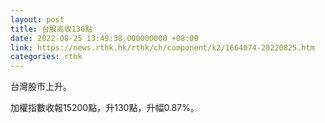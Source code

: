 ```yaml
---
layout: post
title: 台股高收130點
date: 2022-08-25 13:49:38.000000000 +08:00
link: https://news.rthk.hk/rthk/ch/component/k2/1664074-20220825.htm
categories: rthk
---
```


台灣股市上升。

加權指數收報15200點，升130點，升幅0.87%。
